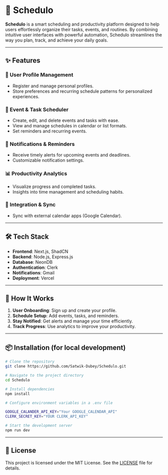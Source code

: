 # 📅 Schedulo

**Schedulo** is a smart scheduling and productivity platform designed to help users effortlessly organize their tasks, events, and routines. By combining intuitive user interfaces with powerful automation, Schedulo streamlines the way you plan, track, and achieve your daily goals.

---

## ✨ Features

### 👤 User Profile Management
- Register and manage personal profiles.
- Store preferences and recurring schedule patterns for personalized experiences.

### 📆 Event & Task Scheduler
- Create, edit, and delete events and tasks with ease.
- View and manage schedules in calendar or list formats.
- Set reminders and recurring events.

### 🔔 Notifications & Reminders
- Receive timely alerts for upcoming events and deadlines.
- Customizable notification settings.

### 📊 Productivity Analytics
- Visualize progress and completed tasks.
- Insights into time management and scheduling habits.

### 🔗 Integration & Sync
- Sync with external calendar apps (Google Calendar).

---

## 🛠️ Tech Stack

- **Frontend**: Next.js, ShadCN
- **Backend**: Node.js, Express.js
- **Database**: NeonDB
- **Authentication**: Clerk
- **Notifications**: Gmail
- **Deployment**: Vercel 

---

## 🚧 How It Works

1. **User Onboarding**: Sign up and create your profile.
2. **Schedule Setup**: Add events, tasks, and reminders.
3. **Stay Notified**: Get alerts and manage your time efficiently.
4. **Track Progress**: Use analytics to improve your productivity.

---

## 📦 Installation (for local development)

```bash
# Clone the repository
git clone https://github.com/Satwik-Dubey/Schedulo.git

# Navigate to the project directory
cd Schedulo

# Install dependencies
npm install

# Configure environment variables in a .env file

GOOGLE_CALANDER_API_KEY="Your GOOGLE_CALENDAR_API"
CLERK_SECRET_KEY="YOUR CLERK_API_KEY"

# Start the development server
npm run dev
```

---

## 📝 License

This project is licensed under the MIT License. See the [LICENSE](LICENSE) file for details.

